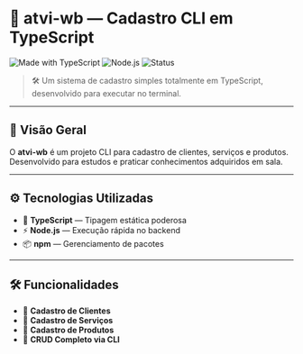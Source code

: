 # 🧾 atvi-wb — Cadastro CLI em TypeScript

![Made with TypeScript](https://img.shields.io/badge/Made%20with-TypeScript-3178C6?logo=typescript&logoColor=white)
![Node.js](https://img.shields.io/badge/Node.js-339933?logo=node.js&logoColor=white)
![Status](https://img.shields.io/badge/status-Concluido-lightgreen)

> 🛠️ Um sistema de cadastro simples totalmente em TypeScript, desenvolvido para executar no terminal.

---

## 🚀 Visão Geral

O **atvi-wb** é um projeto CLI para cadastro de clientes, serviços e produtos. Desenvolvido para estudos e praticar conhecimentos adquiridos em sala.

---

## ⚙️ Tecnologias Utilizadas

- 🧠 **TypeScript** — Tipagem estática poderosa
- ⚡ **Node.js** — Execução rápida no backend
- 📦 **npm** — Gerenciamento de pacotes

---

## 🛠️ Funcionalidades

- 👤 **Cadastro de Clientes**
- 🧾 **Cadastro de Serviços**
- 🛒 **Cadastro de Produtos**
- 🔁 **CRUD Completo via CLI**

